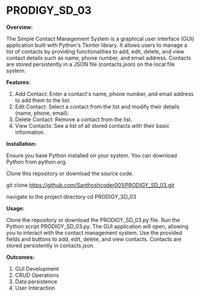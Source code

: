 # PRODIGY_SD_03

**Overview:**

The Simple Contact Management System is a graphical user interface (GUI) application built with Python's Tkinter library. It allows users to manage a list of contacts by providing functionalities to add, edit, delete, and view contact details such as name, phone number, and email address. Contacts are stored persistently in a JSON file (contacts.json) on the local file system.

**Features:**

1. Add Contact: Enter a contact's name, phone number, and email address to add them to the list.
2. Edit Contact: Select a contact from the list and modify their details (name, phone, email).
3. Delete Contact: Remove a contact from the list.
4. View Contacts: See a list of all stored contacts with their basic information.

**Installation:**

Ensure you have Python installed on your system. You can download Python from python.org.

Clone this repository or download the source code.

git clone https://github.com/Santhoshcoder001/PRODIGY_SD_03.git

navigate to the project directory cd PRODIGY_SD_03

**Usage:**

Clone the repository or download the PRODIGY_SD_03.py file.
Run the Python script PRODIGY_SD_03.py.
The GUI application will open, allowing you to interact with the contact management system.
Use the provided fields and buttons to add, edit, delete, and view contacts.
Contacts are stored persistently in contacts.json.

**Outcomes:**

1. GUI Development
2. CRUD Operations
3. Data persistence
4. User Interaction

